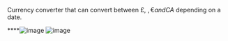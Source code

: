 Currency converter that can convert between £, $, € and CA$ depending on a date.

****![image](https://github.com/ico2999/Currency-Calculator/assets/171598297/5f4b919f-b6b7-4440-aeb9-5d839bc42bd8)
![image](https://github.com/ico2999/Currency-Calculator/assets/171598297/ccfa81be-7ab2-4f3d-9946-f6876caa8f21)
